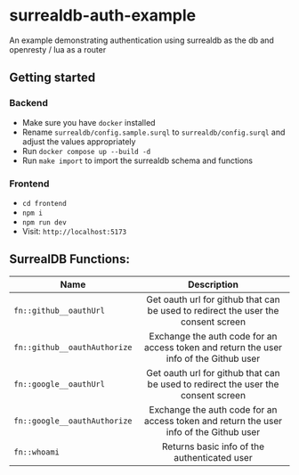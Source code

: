 # surrealdb-auth-example

An example demonstrating authentication using surrealdb as the db and openresty / lua as a router

## Getting started

### Backend

- Make sure you have `docker` installed
- Rename `surrealdb/config.sample.surql` to `surrealdb/config.surql` and adjust the values appropriately
- Run `docker compose up --build -d`
- Run `make import` to import the surrealdb schema and functions

### Frontend

- `cd frontend`
- `npm i`
- `npm run dev`
- Visit: `http://localhost:5173`

## SurrealDB Functions:

| Name                         |                                      Description                                       |
| ---------------------------- | :------------------------------------------------------------------------------------: |
| `fn::github__oauthUrl`       |   Get oauth url for github that can be used to redirect the user the consent screen    |
| `fn::github__oauthAuthorize` | Exchange the auth code for an access token and return the user info of the Github user |
| `fn::google__oauthUrl`       |   Get oauth url for github that can be used to redirect the user the consent screen    |
| `fn::google__oauthAuthorize` | Exchange the auth code for an access token and return the user info of the Github user |
| `fn::whoami`                 |                      Returns basic info of the authenticated user                      |
